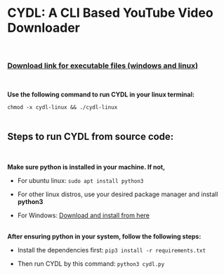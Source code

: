 # CYDL: A CLI Based YouTube Video Downloader

<br>

### [Download link for executable files (windows and linux)](https://github.com/redwan-hossain/cydl/releases/)

<br>

**Use the following command to run CYDL in your linux terminal:**

`chmod -x cydl-linux && ./cydl-linux`
<br><br>

## Steps to run CYDL from source code:

<br>

**Make sure python is installed in your machine. If not,**

- For ubuntu linux: `sudo apt install python3`

- For other linux distros, use your desired package manager and install **python3**

- For Windows: [Download and install from here](https://www.python.org/downloads/)
  <br> <br>

**After ensuring python in your system, follow the following steps:**

- Install the dependencies first: `pip3 install -r requirements.txt`

- Then run CYDL by this command: `python3 cydl.py`
